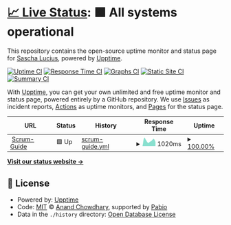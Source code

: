 # [📈 Live Status](https://SaschaLucius.github.io/upptime): <!--live status--> **🟩 All systems operational**

This repository contains the open-source uptime monitor and status page for [Sascha Lucius](https://www.linkedin.com/in/sascha-lucius), powered by [Upptime](https://github.com/upptime/upptime).

[![Uptime CI](https://github.com/SaschaLucius/upptime/workflows/Uptime%20CI/badge.svg)](https://github.com/SaschaLucius/upptime/actions?query=workflow%3A%22Uptime+CI%22)
[![Response Time CI](https://github.com/SaschaLucius/upptime/workflows/Response%20Time%20CI/badge.svg)](https://github.com/SaschaLucius/upptime/actions?query=workflow%3A%22Response+Time+CI%22)
[![Graphs CI](https://github.com/SaschaLucius/upptime/workflows/Graphs%20CI/badge.svg)](https://github.com/SaschaLucius/upptime/actions?query=workflow%3A%22Graphs+CI%22)
[![Static Site CI](https://github.com/SaschaLucius/upptime/workflows/Static%20Site%20CI/badge.svg)](https://github.com/SaschaLucius/upptime/actions?query=workflow%3A%22Static+Site+CI%22)
[![Summary CI](https://github.com/SaschaLucius/upptime/workflows/Summary%20CI/badge.svg)](https://github.com/SaschaLucius/upptime/actions?query=workflow%3A%22Summary+CI%22)

With [Upptime](https://upptime.js.org), you can get your own unlimited and free uptime monitor and status page, powered entirely by a GitHub repository. We use [Issues](https://github.com/SaschaLucius/upptime/issues) as incident reports, [Actions](https://github.com/SaschaLucius/upptime/actions) as uptime monitors, and [Pages](https://SaschaLucius.github.io/upptime) for the status page.

<!--start: status pages-->
<!-- This summary is generated by Upptime (https://github.com/upptime/upptime) -->
<!-- Do not edit this manually, your changes will be overwritten -->
<!-- prettier-ignore -->
| URL | Status | History | Response Time | Uptime |
| --- | ------ | ------- | ------------- | ------ |
| <img alt="" src="https://icons.duckduckgo.com/ip3/scrum-guide.schraubgewin.de.ico" height="13"> [Scrum-Guide](https://scrum-guide.schraubgewin.de/) | 🟩 Up | [scrum-guide.yml](https://github.com/SaschaLucius/upptime/commits/HEAD/history/scrum-guide.yml) | <details><summary><img alt="Response time graph" src="./graphs/scrum-guide/response-time-week.png" height="20"> 1020ms</summary><br><a href="https://SaschaLucius.github.io/upptime/history/scrum-guide"><img alt="Response time 1017" src="https://img.shields.io/endpoint?url=https%3A%2F%2Fraw.githubusercontent.com%2FSaschaLucius%2Fupptime%2FHEAD%2Fapi%2Fscrum-guide%2Fresponse-time.json"></a><br><a href="https://SaschaLucius.github.io/upptime/history/scrum-guide"><img alt="24-hour response time 764" src="https://img.shields.io/endpoint?url=https%3A%2F%2Fraw.githubusercontent.com%2FSaschaLucius%2Fupptime%2FHEAD%2Fapi%2Fscrum-guide%2Fresponse-time-day.json"></a><br><a href="https://SaschaLucius.github.io/upptime/history/scrum-guide"><img alt="7-day response time 1020" src="https://img.shields.io/endpoint?url=https%3A%2F%2Fraw.githubusercontent.com%2FSaschaLucius%2Fupptime%2FHEAD%2Fapi%2Fscrum-guide%2Fresponse-time-week.json"></a><br><a href="https://SaschaLucius.github.io/upptime/history/scrum-guide"><img alt="30-day response time 978" src="https://img.shields.io/endpoint?url=https%3A%2F%2Fraw.githubusercontent.com%2FSaschaLucius%2Fupptime%2FHEAD%2Fapi%2Fscrum-guide%2Fresponse-time-month.json"></a><br><a href="https://SaschaLucius.github.io/upptime/history/scrum-guide"><img alt="1-year response time 1017" src="https://img.shields.io/endpoint?url=https%3A%2F%2Fraw.githubusercontent.com%2FSaschaLucius%2Fupptime%2FHEAD%2Fapi%2Fscrum-guide%2Fresponse-time-year.json"></a></details> | <details><summary><a href="https://SaschaLucius.github.io/upptime/history/scrum-guide">100.00%</a></summary><a href="https://SaschaLucius.github.io/upptime/history/scrum-guide"><img alt="All-time uptime 100.00%" src="https://img.shields.io/endpoint?url=https%3A%2F%2Fraw.githubusercontent.com%2FSaschaLucius%2Fupptime%2FHEAD%2Fapi%2Fscrum-guide%2Fuptime.json"></a><br><a href="https://SaschaLucius.github.io/upptime/history/scrum-guide"><img alt="24-hour uptime 100.00%" src="https://img.shields.io/endpoint?url=https%3A%2F%2Fraw.githubusercontent.com%2FSaschaLucius%2Fupptime%2FHEAD%2Fapi%2Fscrum-guide%2Fuptime-day.json"></a><br><a href="https://SaschaLucius.github.io/upptime/history/scrum-guide"><img alt="7-day uptime 100.00%" src="https://img.shields.io/endpoint?url=https%3A%2F%2Fraw.githubusercontent.com%2FSaschaLucius%2Fupptime%2FHEAD%2Fapi%2Fscrum-guide%2Fuptime-week.json"></a><br><a href="https://SaschaLucius.github.io/upptime/history/scrum-guide"><img alt="30-day uptime 100.00%" src="https://img.shields.io/endpoint?url=https%3A%2F%2Fraw.githubusercontent.com%2FSaschaLucius%2Fupptime%2FHEAD%2Fapi%2Fscrum-guide%2Fuptime-month.json"></a><br><a href="https://SaschaLucius.github.io/upptime/history/scrum-guide"><img alt="1-year uptime 100.00%" src="https://img.shields.io/endpoint?url=https%3A%2F%2Fraw.githubusercontent.com%2FSaschaLucius%2Fupptime%2FHEAD%2Fapi%2Fscrum-guide%2Fuptime-year.json"></a></details>

<!--end: status pages-->

[**Visit our status website →**](https://SaschaLucius.github.io/upptime)

## 📄 License

- Powered by: [Upptime](https://github.com/upptime/upptime)
- Code: [MIT](./LICENSE) © [Anand Chowdhary](https://anandchowdhary.com), supported by [Pabio](https://pabio.com)
- Data in the `./history` directory: [Open Database License](https://opendatacommons.org/licenses/odbl/1-0/)
